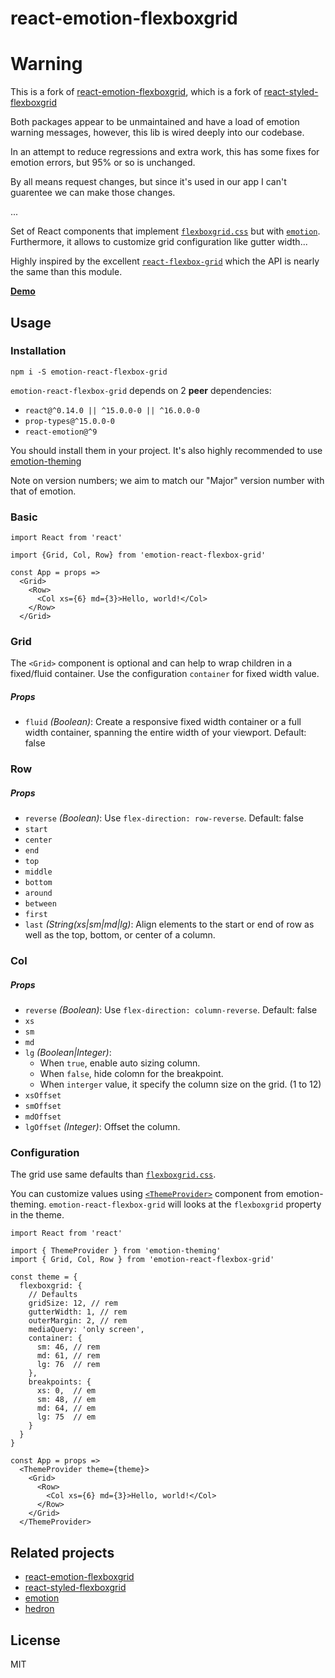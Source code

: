 # react-emotion-flexboxgrid

<!-- [![Greenkeeper badge](https://badges.greenkeeper.io/SimeonC/react-emotion-flexboxgrid.svg)](https://greenkeeper.io/)
[![npm version](https://badge.fury.io/js/react-emotion-flexboxgrid.svg)](https://badge.fury.io/js/react-styled-flexboxgrid)
[![Build Status](https://travis-ci.org/SimeonC/react-emotion-flexboxgrid.svg?branch=master)](https://travis-ci.org/SimeonC/react-emotion-flexboxgrid)
[![NPM Status](http://img.shields.io/npm/dm/react-emotion-flexboxgrid.svg?style=flat-square)](https://www.npmjs.org/package/react-emotion-flexboxgrid) -->

# Warning

This is a fork of [react-emotion-flexboxgrid](https://github.com/SimeonC/react-emotion-flexboxgrid), which is a fork of [react-styled-flexboxgrid](https://github.com/LoicMahieu/react-styled-flexboxgrid)

Both packages appear to be unmaintained and have a load of emotion warning messages, however, this lib is wired deeply into our codebase.

In an attempt to reduce regressions and extra work, this has some fixes for emotion errors, but 95% or so is unchanged.

By all means request changes, but since it's used in our app I can't guarentee we can make those changes.

...

Set of React components that implement [`flexboxgrid.css`](https://github.com/kristoferjoseph/flexboxgrid) but with [`emotion`](https://github.com/emotion-js/emotion). Furthermore, it allows to customize grid configuration like gutter width...

Highly inspired by the excellent [`react-flexbox-grid`](https://github.com/roylee0704/react-flexbox-grid) which the API is nearly the same than this module.

[**Demo**](https://simeonc.github.io/react-emotion-flexboxgrid/)

## Usage

### Installation

```
npm i -S emotion-react-flexbox-grid
```

`emotion-react-flexbox-grid` depends on 2 **peer** dependencies:

- `react@^0.14.0 || ^15.0.0-0 || ^16.0.0-0`
- `prop-types@^15.0.0-0`
- `react-emotion@^9`

You should install them in your project. It's also highly recommended to use [emotion-theming](https://github.com/emotion-js/emotion/tree/master/packages/emotion-theming)

Note on version numbers; we aim to match our "Major" version number with that of emotion.

### Basic

```JSX
import React from 'react'

import {Grid, Col, Row} from 'emotion-react-flexbox-grid'

const App = props =>
  <Grid>
    <Row>
      <Col xs={6} md={3}>Hello, world!</Col>
    </Row>
  </Grid>
```

### Grid

The `<Grid>` component is optional and can help to wrap children in a fixed/fluid container. Use the configuration `container` for fixed width value.

##### Props

- `fluid` _(Boolean)_: Create a responsive fixed width container or a full width container, spanning the entire width of your viewport. Default: false

### Row

##### Props

- `reverse` _(Boolean)_: Use `flex-direction: row-reverse`. Default: false
- `start`
- `center`
- `end`
- `top`
- `middle`
- `bottom`
- `around`
- `between`
- `first`
- `last` _(String(xs|sm|md|lg)_: Align elements to the start or end of row as well as the top, bottom, or center of a column.

### Col

##### Props

- `reverse` _(Boolean)_: Use `flex-direction: column-reverse`. Default: false
- `xs`
- `sm`
- `md`
- `lg` _(Boolean|Integer)_:
  - When `true`, enable auto sizing column.
  - When `false`, hide colomn for the breakpoint.
  - When `interger` value, it specify the column size on the grid. (1 to 12)
- `xsOffset`
- `smOffset`
- `mdOffset`
- `lgOffset` _(Integer)_: Offset the column.

### Configuration

The grid use same defaults than [`flexboxgrid.css`](https://github.com/kristoferjoseph/flexboxgrid).

You can customize values using [`<ThemeProvider>`](https://github.com/emotion-js/emotion/tree/master/packages/emotion-theming) component from emotion-theming.
`emotion-react-flexbox-grid` will looks at the `flexboxgrid` property in the theme.

```JSX
import React from 'react'

import { ThemeProvider } from 'emotion-theming'
import { Grid, Col, Row } from 'emotion-react-flexbox-grid'

const theme = {
  flexboxgrid: {
    // Defaults
    gridSize: 12, // rem
    gutterWidth: 1, // rem
    outerMargin: 2, // rem
    mediaQuery: 'only screen',
    container: {
      sm: 46, // rem
      md: 61, // rem
      lg: 76  // rem
    },
    breakpoints: {
      xs: 0,  // em
      sm: 48, // em
      md: 64, // em
      lg: 75  // em
    }
  }
}

const App = props =>
  <ThemeProvider theme={theme}>
    <Grid>
      <Row>
        <Col xs={6} md={3}>Hello, world!</Col>
      </Row>
    </Grid>
  </ThemeProvider>
```

## Related projects

- [react-emotion-flexboxgrid](https://github.com/SimeonC/react-emotion-flexboxgrid)
- [react-styled-flexboxgrid](https://github.com/LoicMahieu/react-styled-flexboxgrid)
- [emotion](https://github.com/emotion-js/emotion)
- [hedron](https://github.com/JSBros/hedron)

## License

MIT
